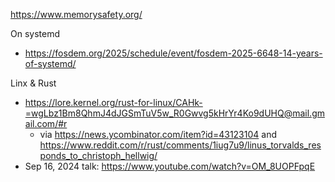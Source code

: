 


https://www.memorysafety.org/




On systemd
- https://fosdem.org/2025/schedule/event/fosdem-2025-6648-14-years-of-systemd/



Linx & Rust
- https://lore.kernel.org/rust-for-linux/CAHk-=wgLbz1Bm8QhmJ4dJGSmTuV5w_R0Gwvg5kHrYr4Ko9dUHQ@mail.gmail.com/#r
	- via https://news.ycombinator.com/item?id=43123104 and https://www.reddit.com/r/rust/comments/1iug7u9/linus_torvalds_responds_to_christoph_hellwig/ 
- Sep 16, 2024 talk: https://www.youtube.com/watch?v=OM_8UOPFpqE



